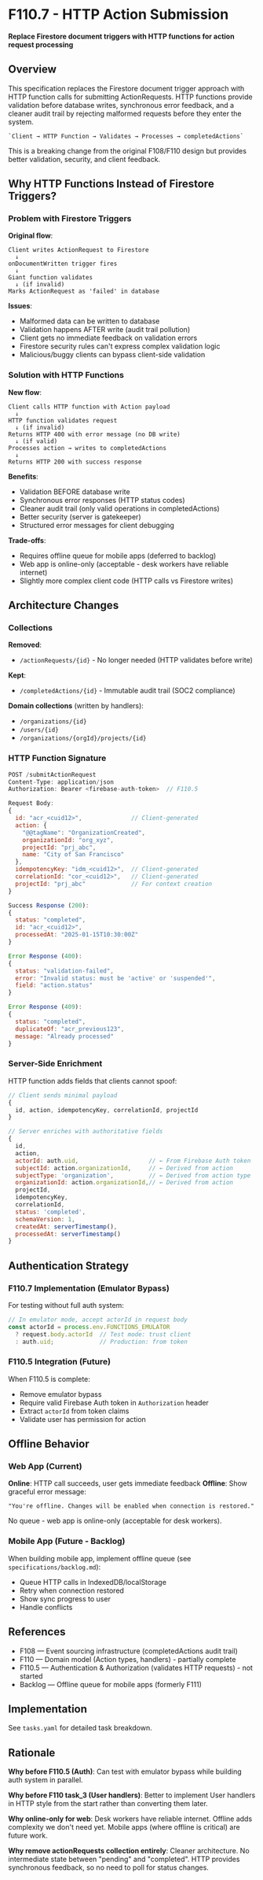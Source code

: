 # F110.7 - HTTP Action Submission

**Replace Firestore document triggers with HTTP functions for action request processing**

## Overview

This specification replaces the Firestore document trigger approach with HTTP function calls for submitting ActionRequests. HTTP functions provide validation before database writes, synchronous error feedback, and a cleaner audit trail by rejecting malformed requests before they enter the system.

    `Client → HTTP Function → Validates → Processes → completedActions`

This is a breaking change from the original F108/F110 design but provides better validation, security, and client feedback.

## Why HTTP Functions Instead of Firestore Triggers?

### Problem with Firestore Triggers

**Original flow**:
```
Client writes ActionRequest to Firestore
  ↓
onDocumentWritten trigger fires
  ↓
Giant function validates
  ↓ (if invalid)
Marks ActionRequest as 'failed' in database
```

**Issues**:
- Malformed data can be written to database
- Validation happens AFTER write (audit trail pollution)
- Client gets no immediate feedback on validation errors
- Firestore security rules can't express complex validation logic
- Malicious/buggy clients can bypass client-side validation

### Solution with HTTP Functions

**New flow**:
```
Client calls HTTP function with Action payload
  ↓
HTTP function validates request
  ↓ (if invalid)
Returns HTTP 400 with error message (no DB write)
  ↓ (if valid)
Processes action → writes to completedActions
  ↓
Returns HTTP 200 with success response
```

**Benefits**:
- Validation BEFORE database write
- Synchronous error responses (HTTP status codes)
- Cleaner audit trail (only valid operations in completedActions)
- Better security (server is gatekeeper)
- Structured error messages for client debugging

**Trade-offs**:
- Requires offline queue for mobile apps (deferred to backlog)
- Web app is online-only (acceptable - desk workers have reliable internet)
- Slightly more complex client code (HTTP calls vs Firestore writes)

## Architecture Changes

### Collections

**Removed**:
- `/actionRequests/{id}` - No longer needed (HTTP validates before write)

**Kept**:
- `/completedActions/{id}` - Immutable audit trail (SOC2 compliance)

**Domain collections** (written by handlers):
- `/organizations/{id}`
- `/users/{id}`
- `/organizations/{orgId}/projects/{id}`

### HTTP Function Signature

```javascript
POST /submitActionRequest
Content-Type: application/json
Authorization: Bearer <firebase-auth-token>  // F110.5

Request Body:
{
  id: "acr_<cuid12>",              // Client-generated
  action: {
    "@@tagName": "OrganizationCreated",
    organizationId: "org_xyz",
    projectId: "prj_abc",
    name: "City of San Francisco"
  },
  idempotencyKey: "idm_<cuid12>",  // Client-generated
  correlationId: "cor_<cuid12>",   // Client-generated
  projectId: "prj_abc"             // For context creation
}

Success Response (200):
{
  status: "completed",
  id: "acr_<cuid12>",
  processedAt: "2025-01-15T10:30:00Z"
}

Error Response (400):
{
  status: "validation-failed",
  error: "Invalid status: must be 'active' or 'suspended'",
  field: "action.status"
}

Error Response (409):
{
  status: "completed",
  duplicateOf: "acr_previous123",
  message: "Already processed"
}
```

### Server-Side Enrichment

HTTP function adds fields that clients cannot spoof:

```javascript
// Client sends minimal payload
{
  id, action, idempotencyKey, correlationId, projectId
}

// Server enriches with authoritative fields
{
  id,
  action,
  actorId: auth.uid,                    // ← From Firebase Auth token
  subjectId: action.organizationId,     // ← Derived from action
  subjectType: 'organization',          // ← Derived from action type
  organizationId: action.organizationId,// ← Derived from action
  projectId,
  idempotencyKey,
  correlationId,
  status: 'completed',
  schemaVersion: 1,
  createdAt: serverTimestamp(),
  processedAt: serverTimestamp()
}
```

## Authentication Strategy

### F110.7 Implementation (Emulator Bypass)

For testing without full auth system:

```javascript
// In emulator mode, accept actorId in request body
const actorId = process.env.FUNCTIONS_EMULATOR
  ? request.body.actorId  // Test mode: trust client
  : auth.uid;             // Production: from token
```

### F110.5 Integration (Future)

When F110.5 is complete:
- Remove emulator bypass
- Require valid Firebase Auth token in `Authorization` header
- Extract `actorId` from token claims
- Validate user has permission for action

## Offline Behavior

### Web App (Current)

**Online**: HTTP call succeeds, user gets immediate feedback
**Offline**: Show graceful error message:
```
"You're offline. Changes will be enabled when connection is restored."
```

No queue - web app is online-only (acceptable for desk workers).

### Mobile App (Future - Backlog)

When building mobile app, implement offline queue (see `specifications/backlog.md`):
- Queue HTTP calls in IndexedDB/localStorage
- Retry when connection restored
- Show sync progress to user
- Handle conflicts

## References

- F108 — Event sourcing infrastructure (completedActions audit trail)
- F110 — Domain model (Action types, handlers) - partially complete
- F110.5 — Authentication & Authorization (validates HTTP requests) - not started
- Backlog — Offline queue for mobile apps (formerly F111)

## Implementation

See `tasks.yaml` for detailed task breakdown.

## Rationale

**Why before F110.5 (Auth)**: Can test with emulator bypass while building auth system in parallel.

**Why before F110 task_3 (User handlers)**: Better to implement User handlers in HTTP style from the start rather than converting them later.

**Why online-only for web**: Desk workers have reliable internet. Offline adds complexity we don't need yet. Mobile apps (where offline is critical) are future work.

**Why remove actionRequests collection entirely**: Cleaner architecture. No intermediate state between "pending" and "completed". HTTP provides synchronous feedback, so no need to poll for status changes.
